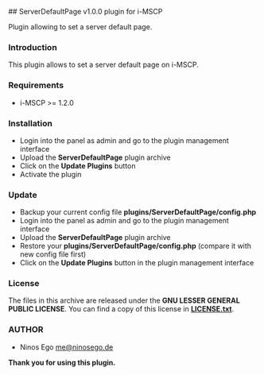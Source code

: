 ## ServerDefaultPage v1.0.0 plugin for i-MSCP

Plugin allowing to set a server default page.

### Introduction

This plugin allows to set a server default page on i-MSCP.

### Requirements

* i-MSCP >= 1.2.0

### Installation

* Login into the panel as admin and go to the plugin management interface
* Upload the **ServerDefaultPage** plugin archive
* Click on the **Update Plugins** button
* Activate the plugin

### Update

* Backup your current config file **plugins/ServerDefaultPage/config.php**
* Login into the panel as admin and go to the plugin management interface
* Upload the **ServerDefaultPage** plugin archive
* Restore your **plugins/ServerDefaultPage/config.php** (compare it with new config file first)
* Click on the **Update Plugins** button in the plugin management interface

### License

The files in this archive are released under the **GNU LESSER GENERAL PUBLIC LICENSE**. You can find a copy of this
license in **[LICENSE.txt](LICENSE.txt)**.

### AUTHOR

 * Ninos Ego <me@ninosego.de>

**Thank you for using this plugin.**
